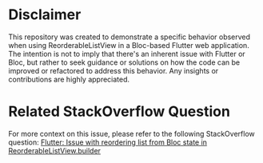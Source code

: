 # Disclaimer
This repository was created to demonstrate a specific behavior observed when using ReorderableListView in a Bloc-based Flutter web application. The intention is not to imply that there's an inherent issue with Flutter or Bloc, but rather to seek guidance or solutions on how the code can be improved or refactored to address this behavior. Any insights or contributions are highly appreciated.

# Related StackOverflow Question
For more context on this issue, please refer to the following StackOverflow question:
[Flutter: Issue with reordering list from Bloc state in ReorderableListView.builder](https://stackoverflow.com/questions/77342262/flutter-issue-with-reordering-list-from-bloc-state-in-reorderablelistview-build)